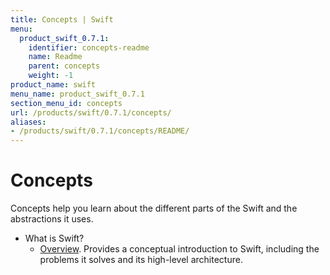 ```yaml
---
title: Concepts | Swift
menu:
  product_swift_0.7.1:
    identifier: concepts-readme
    name: Readme
    parent: concepts
    weight: -1
product_name: swift
menu_name: product_swift_0.7.1
section_menu_id: concepts
url: /products/swift/0.7.1/concepts/
aliases:
- /products/swift/0.7.1/concepts/README/
---
```


# Concepts

Concepts help you learn about the different parts of the Swift and the abstractions it uses.

- What is Swift?
  - [Overview](/products/swift/0.7.1/concepts/what-is-swift/overview). Provides a conceptual introduction to Swift, including the problems it solves and its high-level architecture.
